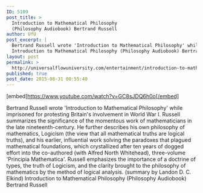 ```yaml
---
ID: 5109
post_title: >
  Introduction to Mathematical Philosophy
  (Philosophy Audiobook) Bertrand Russell
author: UfU
post_excerpt: |
  Bertrand Russell wrote 'Introduction to Mathematical Philosophy' while imprisoned for protesting Britain's involvement in World War I. Russell summarizes the significance of the momentous work of mathematicians in the late nineteenth-century. He further describes his own philosophy of mathematics, Logicism (the view that all mathematical truths are logical truths), and his earlier, influential work solving the paradoxes that plagued mathematical foundations, which crystallized after ten years of dogged effort into the co-authored (with Alfred North Whitehead), three-volume 'Principia Mathematica'. Russell emphasizes the importance of a doctrine of types, the truth of Logicism, and the clarity brought to the philosophy of mathematics by the method of logical analysis. (summary by Landon D. C. Elkind)
  Introduction to Mathematical Philosophy (Philosophy Audiobook) Bertrand Russell
layout: post
permalink: >
  http://universalflowuniversity.com/entertainment/introduction-to-mathematical-philosophy-philosophy-audiobook-bertrand-russell/
published: true
post_date: 2015-08-31 00:55:40
---
```

[embed]https://www.youtube.com/watch?v=GC8sJDQ6h0o[/embed]<br>
<p>Bertrand Russell wrote 'Introduction to Mathematical Philosophy' while imprisoned for protesting Britain's involvement in World War I. Russell summarizes the significance of the momentous work of mathematicians in the late nineteenth-century. He further describes his own philosophy of mathematics, Logicism (the view that all mathematical truths are logical truths), and his earlier, influential work solving the paradoxes that plagued mathematical foundations, which crystallized after ten years of dogged effort into the co-authored (with Alfred North Whitehead), three-volume 'Principia Mathematica'. Russell emphasizes the importance of a doctrine of types, the truth of Logicism, and the clarity brought to the philosophy of mathematics by the method of logical analysis. (summary by Landon D. C. Elkind)
Introduction to Mathematical Philosophy (Philosophy Audiobook) Bertrand Russell</p>